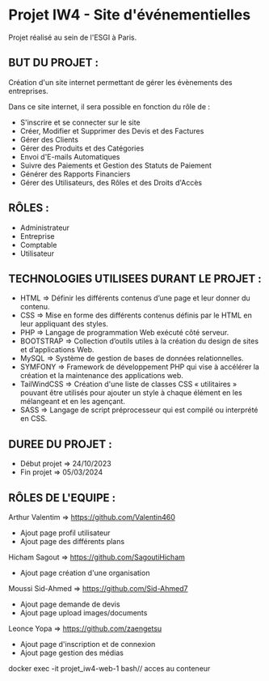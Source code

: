 # Projet IW4 - Site d'événementielles

Projet réalisé au sein de l'ESGI à Paris.

## BUT DU PROJET : 
Création d'un site internet permettant de gérer les évènements des entreprises.

Dans ce site internet, il sera possible en fonction du rôle de :

- S'inscrire et se connecter sur le site
- Créer, Modifier et Supprimer des Devis et des Factures 
- Gérer des Clients
- Gérer des Produits et des Catégories
- Envoi d'E-mails Automatiques
- Suivre des Paiements et Gestion des Statuts de Paiement
- Générer des Rapports Financiers
- Gérer des Utilisateurs, des Rôles et des Droits d'Accès

## RÔLES : 
- Administrateur
- Entreprise
- Comptable
- Utilisateur

## TECHNOLOGIES UTILISEES DURANT LE PROJET :
- HTML => Définir les différents contenus d’une page et leur donner du contenu.
- CSS => Mise en forme des différents contenus définis par le HTML en leur appliquant des styles.
- PHP => Langage de programmation Web exécuté côté serveur.
- BOOTSTRAP => Collection d’outils utiles à la création du design de sites et d’applications Web.
- MySQL => Système de gestion de bases de données relationnelles.
- SYMFONY => Framework de développement PHP qui vise à accélérer la création et la maintenance des applications web.
- TailWindCSS => Création d'une liste de classes CSS « utilitaires » pouvant être utilisés pour ajouter un style à chaque élément en les mélangeant et en les agençant.
- SASS => Langage de script préprocesseur qui est compilé ou interprété en CSS.

## DUREE DU PROJET :
- Début projet => 24/10/2023 
- Fin projet => 05/03/2024

## RÔLES DE L'EQUIPE :
Arthur Valentim => https://github.com/Valentin460
- Ajout page profil utilisateur
- Ajout page des différents plans

Hicham Sagout => https://github.com/SagoutiHicham
- Ajout page création d'une organisation

Moussi Sid-Ahmed => https://github.com/Sid-Ahmed7
- Ajout page demande de devis
- Ajout page upload images/documents

Leonce Yopa => https://github.com/zaengetsu
- Ajout page d'inscription et de connexion
- Ajout page gestion des médias

  
docker exec -it projet_iw4-web-1 bash// acces au conteneur 
